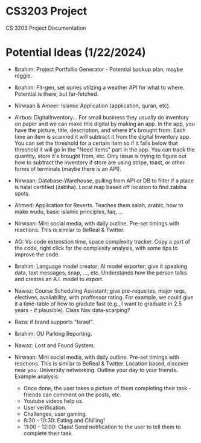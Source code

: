 # CS3203 Project
CS 3203 Project Documentation 

# Potential Ideas (1/22/2024)
- Ibrahim: Project Portfollio Generator - Potential backup plan, maybe reggie.
- Ibrahim: Fit-gen, set quries utilzing a weather API for what to where. Potential is there, but far-fetched.
- Nirwaan & Ameer: Islamic Application (application, quran, etc).
- Airbus: DigitalInventory... For small business they usually do inventory on paper and we can make this digital by making an app. In the app, you have the picture, title, description, and where it's brought from. Each time an item is scanned it will subtract it from the digital Inventory app. You can set the threshold for a certain item so if it falls below that threshold it will go in the "Need Items" part in the app. You can track the quantity, store it's brought from, etc. Only issue is trying to figure out how to subtract the inventory if store are using stripe, toast, or other forms of terminals (maybe there is an API). 
- Nirwaan: Database-Warehouse, pulling from API or DB to filter if a place is halal certified (zabiha). Local map based off location to find zabiha spots.
- Ahmed: Application for Reverts. Teaches them salah, arabic, how to make wudu, basic islamic principles, faq, ...
- Nirwaan: Mini social media, with daily outline. Pre-set timings with reactions. This is similar to BeReal & Twitter.
- AG: Vs-code extenstion time, space complexity tracker. Copy a part of the code, right click for the complexity analysis, with some tips to improve the code.
- Ibrahim: Language model creator; AI model exporter; give it speaking data, text messages, snap, ..., etc. Understands how the person talks and creates an A.I. model to export. 
- Nawaz: Course Scheduling Assistant; give pre-requsites, major reqs, electives, avaliability, with proffessor rating. For example, we could give it a time-table of how to gradute fast (e.g., I want to graduate in 2.5 years - if plausible). Class Nav data-scarping?
- Raza: if brand supports "Israel".
- Ibrahim: OU Parking Reporting.
- Nawaz: Lost and Found System.

- Nirwaan: Mini social media, with daily outline. Pre-set timings with reactions. This is similar to BeReal & Twitter. Location based, discover near you. University networking. Outline your day to your friends. Example analysis:
    -  Once done, the user takes a picture of them completing their task - friends can comment on the posts, etc.
    -  Youtube videos help us.
    -  User verification.
    -  Challenges, user gaming.
    -  8:30 - 10:30: Eating and Chilling!
    -  11:00 - 12:00: Class! Send notification to the user to tell them to complete their task.


